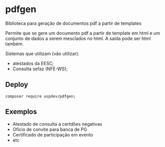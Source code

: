 # pdfgen

Biblioteca para geração de documentos pdf a partir de templates

Permite que se gere um documento pdf a partir de template em html e um conjunto de dados a serem mesclados no html.
A saída pode ser html também.

Sistemas que utilizam (vão utilizar):
- atestados da EESC;
- Consulta sefaz (NFE-WS);

## Deploy
    composer require uspdev/pdfgen;

## Exemplos

- Atestado de consulta a certdões negativas
- Oficio de convite para banca de PG
- Certificado de participação em evento
- etc
